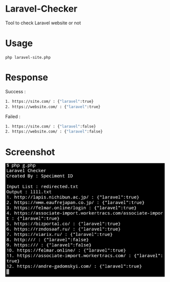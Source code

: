 # Laravel-Checker
Tool to check Laravel website or not

# Usage

```
php laravel-site.php
```

# Response

Success :
```bash
1. https://site.com/ : {"laravel":true}
2. https://website.com/ : {"laravel":true}
```
Failed :
```bash
1. https://site.com/ : {"laravel":false}
2. https://website.com/ : {"laravel":false}
```

# Screenshot

<p align="center">
<img src="https://github.com/RINNN-666/Laravel-Checker/raw/main/img.jpeg"  align="center"/>
</p>

